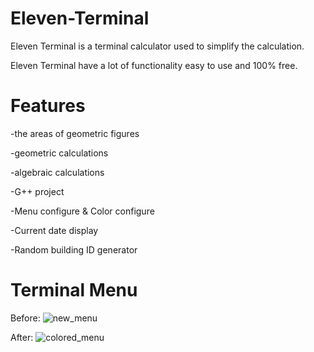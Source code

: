 # Eleven-Terminal
Eleven Terminal is a terminal calculator used to simplify the calculation.

Eleven Terminal have a lot of functionality easy to use and 100% free.
# Features

-the areas of geometric figures

-geometric calculations

-algebraic calculations

-G++ project

-Menu configure & Color configure

-Current date display

-Random building ID generator

# Terminal Menu

Before:
![new_menu](https://user-images.githubusercontent.com/83898333/229078275-f90c5f3b-e235-4425-8ad3-ae0e600d7610.png)

After:
![colored_menu](https://user-images.githubusercontent.com/83898333/229078355-70adc5dd-5cae-466b-8277-752f33ccf1bb.png)
